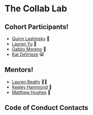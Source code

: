 # The Collab Lab

## Cohort Participants!

- [Quinn Lashinsky](https://github.com/qmaximillian) 🤠
- [Lauren Yu](https://github.com/laurenyz) 🐘
- [Gabby Moreno](https://github.com/gabymoreno9) 🐝 
- [Kat DeVrieze](https://github.com/katmdev) 😸

## Mentors!

- [Lauren Beatty](https://github.com/laurenmbeatty) 👩‍🎤
- [Keeley Hammond](https://github.com/VerteDinde) 👾
- [Matthew Hughes](https://github.com/mjhughes707) 🌲

## Code of Conduct Contacts
